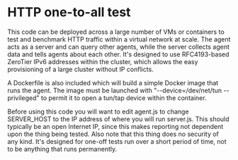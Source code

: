 HTTP one-to-all test
======

This code can be deployed across a large number of VMs or containers to test and benchmark HTTP traffic within a virtual network at scale. The agent acts as a server and can query other agents, while the server collects agent data and tells agents about each other. It's designed to use RFC4193-based ZeroTier IPv6 addresses within the cluster, which allows the easy provisioning of a large cluster without IP conflicts.

A Dockerfile is also included which will build a simple Docker image that runs the agent. The image must be launched with "--device=/dev/net/tun --privileged" to permit it to open a tun/tap device within the container.

Before using this code you will want to edit agent.js to change SERVER_HOST to the IP address of where you will run server.js. This should typically be an open Internet IP, since this makes reporting not dependent upon the thing being tested. Also note that this thing does no security of any kind. It's designed for one-off tests run over a short period of time, not to be anything that runs permanently.
